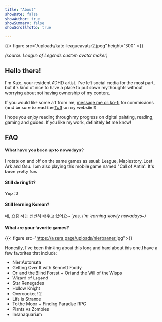 ```yaml
---
title: "About"
showDate: false
showAuthor: true
showSummary: false
showScrollToTop: true

---
```


{{< figure src="/uploads/kate-leagueavatar2.jpeg" height="300" >}}



_(source: League of Legends custom avatar maker)_
## Hello there!

I'm Kate, your resident ADHD artist. I've left social media for the most part, but it's kind of nice to have a place to put down my thoughts without worrying about not having ownership of my content.

If you would like some art from me, [message me on ko-fi](https://ko-fi.com/aizera) for commissions (and be sure to read the [ToS](https://aizera.art/#commissions) on my website!!)

I hope you enjoy reading through my progress on digital painting, reading, gaming and guides. If you like my work, definitely let me know! 

<script type='text/javascript' src='https://storage.ko-fi.com/cdn/widget/Widget_2.js'></script><script type='text/javascript'>kofiwidget2.init('Support Me on Ko-fi', '#0f8d96', 'L3L3226RT');kofiwidget2.draw();</script> 

## FAQ

#### What have you been up to nowadays?

I rotate on and off on the same games as usual: League, Maplestory, Lost Ark and Osu. I am also playing this mobile game named "Call of Antia". It's been pretty fun.

#### Still do ringfit?
Yep :3

#### Still learning Korean?
네, 요즘 저는 천천히 배우고 있어요~
*(yes, I'm learning slowly nowadays~)*

#### What are your favorite games?

{{< figure src="https://aizera.page/uploads/nierbanner.jpg" >}}

Honestly, I've been thinking about this long and hard about this one.I have a few favorites that include:

* Nier:Automata
* Getting Over It with Bennett Foddy
* Ori and the Blind Forest + Ori and the Will of the Wisps
* Wizard of Legend
* Star Renegades
* Hollow Knight
* Overcooked! 2
* Life is Strange
* To the Moon + Finding Paradise RPG
* Plants vs Zombies
* Insanaquarium